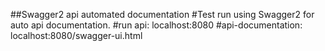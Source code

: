 ##Swagger2 api automated documentation
#Test run using Swagger2 for auto api documentation.
#run api: localhost:8080
#api-documentation: localhost:8080/swagger-ui.html
